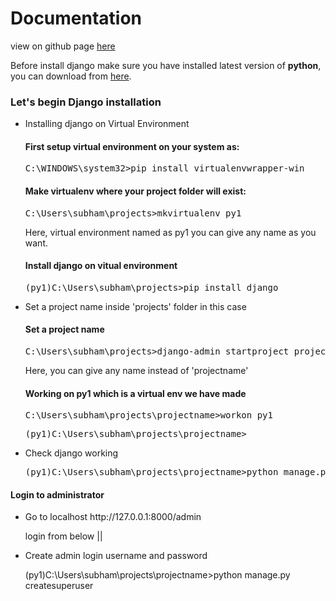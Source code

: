 <html>
    <h1>Documentation</h1>
    <p>view on github page <a href="https://subhamghimire.github.io/dj1/">here</a></p>
    <p>Before install django make sure you have installed latest version of <b>python</b>, you can download from <a href="https://www.python.org/downloads/" target="_blank">here</a>.</p>
<h3>Let's begin Django installation</h3>
<nav>
    <ul>
        <li>Installing django on Virtual Environment </li>
        <h4>First setup virtual environment on your system as:</h4>
        <pre>C:\WINDOWS\system32>pip install virtualenvwrapper-win</pre>
        <h4>Make virtualenv where your project folder will exist: </h4>
        <pre>C:\Users\subham\projects>mkvirtualenv py1</pre>
        <p>Here, virtual environment named as py1 you can give any name as you want.</p>
        <h4>Install django on vitual environment</h4>
        <pre>(py1)C:\Users\subham\projects>pip install django</pre>
        <li>Set a project name inside 'projects' folder in this case</li>
        <h4>Set a project name</h4>
        <pre>C:\Users\subham\projects>django-admin startproject projectname</pre>
        <p>Here, you can give any name instead of 'projectname'</p>
        <h4>Working on py1 which is a virtual env we have made</h4>
        <pre>C:\Users\subham\projects\projectname>workon py1</pre>
        <pre>(py1)C:\Users\subham\projects\projectname></pre>
        <li>Check django working</li>
        <pre>(py1)C:\Users\subham\projects\projectname>python manage.py runserver</pre>
    </ul>
    <h4>Login to administrator</h4>
    <nav><ul>
        <li>Go to localhost http://127.0.0.1:8000/admin</li>
        <p>login from below ||</p>
        <li>Create admin login username and password</li>
        <p>(py1)C:\Users\subham\projects\projectname>python manage.py createsuperuser</p>
    </ul></nav>
</nav>
</html>
